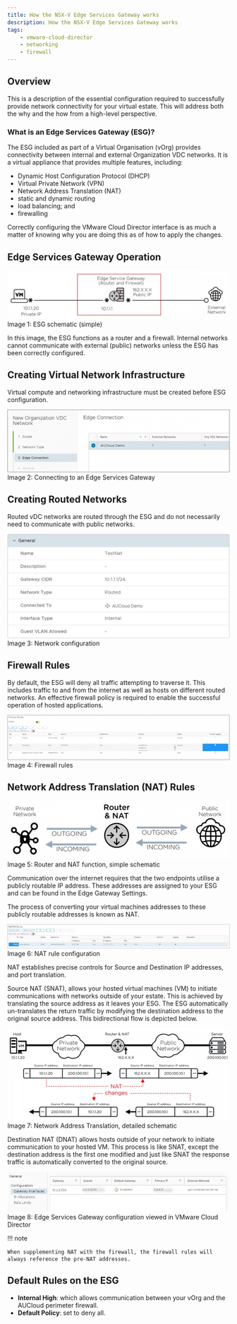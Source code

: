 ```yaml
---
title: How the NSX-V Edge Services Gateway works
description: How the NSX-V Edge Services Gateway works
tags:
    - vmware-cloud-director
    - networking
    - firewall
---
```


## Overview

This is a description of the essential configuration required to successfully provide network connectivity for your virtual estate. This will address both the why and the how from a high-level perspective.

### What is an Edge Services Gateway (ESG)?

The ESG included as part of a Virtual Organisation (vOrg) provides connectivity between internal and external Organization VDC networks. It is a virtual appliance that provides multiple features, including:

- Dynamic Host Configuration Protocol (DHCP)
- Virtual Private Network (VPN)
- Network Address Translation (NAT)
- static and dynamic routing
- load balancing; and
- firewalling

Correctly configuring the VMware Cloud Director interface is as much a matter of knowing why you are doing this as of how to apply the changes.

## Edge Services Gateway Operation

![ESG_schematic](./assets/ESG_schematic.jpg)  
Image 1: ESG schematic (simple)

In this image, the ESG functions as a router and a firewall. Internal networks cannot communicate with external (public) networks unless the ESG has been correctly configured.

## Creating Virtual Network Infrastructure

Virtual compute and networking infrastructure must be created before ESG configuration.

![Connecting to the ESG](./assets/connecting_to_ESGW.png)  
Image 2: Connecting to an Edge Services Gateway

## Creating Routed Networks

Routed vDC networks are routed through the ESG and do not necessarily need to communicate with public networks.

![network config](./assets/network_config_01.jpg)  
Image 3: Network configuration

## Firewall Rules

By default, the ESG will deny all traffic attempting to traverse it. This includes traffic to and from the internet as well as hosts on different routed networks. An effective firewall policy is required to enable the successful operation of hosted applications.

![Fire wall rules](./assets/firewall_rules.png)  
Image 4: Firewall rules

## Network Address Translation (NAT) Rules

![Router and NAT, simple schematic](./assets/nat_schematic.png)
Image 5: Router and NAT function, simple schematic  

Communication over the internet requires that the two endpoints utilise a publicly routable IP address. These addresses are assigned to your ESG and can be found in the Edge Gateway Settings.

The process of converting your virtual machines addresses to these publicly routable addresses is known as NAT.

![nat rule config](./assets/nat_rule_config.jpg)  
Image 6: NAT rule configuration

NAT establishes precise controls for Source and Destination IP addresses, and port translation.

Source NAT (SNAT), allows your hosted virtual machines (VM) to initiate communications with networks outside of your estate. This is achieved by translating the source address as it leaves your ESG. The ESG automatically un-translates the return traffic by modifying the destination address to the original source address. This bidirectional flow is depicted below.

![NAT translation schematic](./assets/NAT_translation_schematic.jpg)  
Image 7: Network Address Translation, detailed schematic

Destination NAT (DNAT) allows hosts outside of your network to initiate communication to your hosted VM. This process is like SNAT, except the destination address is the first one modified and just like SNAT the response traffic is automatically converted to the original source.

![external IP](./assets/external_IP.jpg)  
Image 8: Edge Services Gateway configuration viewed in VMware Cloud Director

!!! note

    When supplementing NAT with the firewall, the firewall rules will always reference the pre-NAT addresses.  

## Default Rules on the ESG

- **Internal High**: which allows communication between your vOrg and the AUCloud perimeter firewall.
- **Default Policy**: set to deny all.
